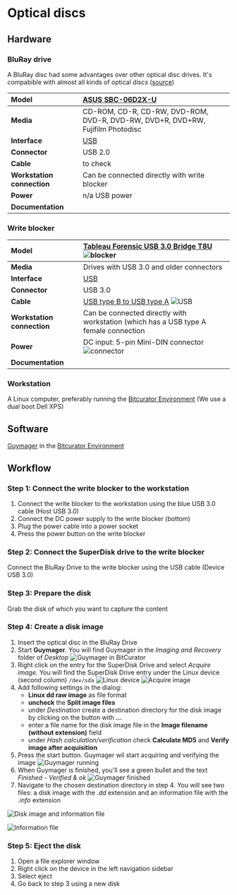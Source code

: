 # Optical discs

## Hardware

### BluRay drive

A BluRay disc had some advantages over other optical disc drives. It's compabible with almost all kinds of optical discs ([source](https://en.wikipedia.org/wiki/Optical_disc_drive#Compatibility))

|**Model**|[ASUS SBC-06D2X-U](https://web.archive.org/web/20200204152726/https://www.asus.com/be-nl/Optical-Drives-Storage/SBC06D2XU/overview/) |
|:--|:--|
|**Media**|CD-ROM, CD-R, CD-RW, DVD-ROM, DVD-R, DVD-RW, DVD+R, DVD+RW, Fujifilm Photodisc|
|**Interface**|[USB](https://www.wikidata.org/wiki/Q42378)|
|**Connector**|USB 2.0|
|**Cable**|to check|
|**Workstation connection**|Can be connected directly with write blocker|
|**Power**| n/a USB power |
|**Documentation**| |

### Write blocker

|**Model**|[Tableau Forensic USB 3.0 Bridge T8U](https://web.archive.org/web/20180409191526/https://www.guidancesoftware.com/tableau/hardware//t8u) ![blocker](images/blocker.jpg)|
|:--|:--|
|**Media**|Drives with USB 3.0 and older connectors|
|**Interface**|[USB](https://www.wikidata.org/wiki/Q42378)|
|**Connector**|USB 3.0|
|**Cable**|[USB type B to USB type A](https://commons.wikimedia.org/wiki/Category:USB_cables?uselang=nl#/media/File:A-B_Usb_Cable.jpg) ![USB](images/USB-3.jpg)|
|**Workstation connection**|Can be connected directly with workstation (which has a USB type A female connection|
|**Power**| DC input: 5-pin Mini-DIN connector ![connector](images/power-5-pin.jpg)|
|**Documentation**| |

### Workstation

A Linux computer, preferably running the [Bitcurator Environment](https://bitcurator.net/) (We use a dual boot Dell XPS)

## Software

[Guymager](https://guymager.sourceforge.io/) in the [Bitcurator Environment](https://bitcurator.net/)

## Workflow

### Step 1: Connect the write blocker to the workstation

1. Connect the write blocker to the workstation using the blue USB 3.0 cable (Host USB 3.0)
2. Connect the DC power supply to the write blocker (bottom)
3. Plug the power cable into a power socket
4. Press the power button on the write blocker

### Step 2: Connect the SuperDisk drive to the write blocker

Connect the BluRay Drive to the write blocker using the USB cable (Device USB 3.0)

### Step 3: Prepare the disk

Grab the disk of which you want to capture the content

### Step 4: Create a disk image

1. Insert the optical disc in the BluRay Drive
2. Start **Guymager**. You will find Guymager in the _Imaging and Recovery_ folder of _Desktop_
   ![Guymager in BitCurator](images/guymager/guymager_location.png)
3. Right click on the entry for the SuperDisk Drive and select _Acquire image_. You will find the SuperDisk Drive entry under the Linux device (second column) `/dev/sda`
    ![Linux device](images/guymager/linux_device.png)
    ![Acquire image](images/guymager/acquire_image.png)
4. Add following settings in the dialog:
   - **Linux dd raw image** as file format
   - **uncheck** the **Split image files**
   - under _Destination_ create a destination directory for the disk image by clicking on the button with **...**
   - enter a file name for the disk image file in the **Image filename (without extension)** field
   - under _Hash calculation/verification_ check **Calculate MD5** and **Verify image after acquisition**
5. Press the start button. Guymager wil start acquiring and verifying the image
    ![Guymager running](images/guymager/guymager_running.png)
6. When Guymager is finished, you'll see a green bullet and the text _Finished - Verified & ok_
   ![Guymager finished](images/guymager/guymager_finished.png)
7. Navigate to the chosen destination directory in step 4. You will see two files: a disk image with the _.dd_ extension and an information file with the _.info_ extension

![Disk image and information file](images/guymager/diskimage_log.png)

![Information file](images/guymager/guymager_info_file.png)

### Step 5: Eject the disk

1. Open a file explorer window
2. Right click on the device in the left navigation sidebar
3. Select eject
4. Go back to step 3 using a new disk
